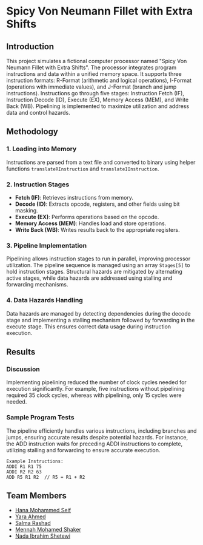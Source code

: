 # Spicy Von Neumann Fillet with Extra Shifts

## Introduction
This project simulates a fictional computer processor named "Spicy Von Neumann Fillet with Extra Shifts". The processor integrates program instructions and data within a unified memory space. It supports three instruction formats: R-Format (arithmetic and logical operations), I-Format (operations with immediate values), and J-Format (branch and jump instructions). Instructions go through five stages: Instruction Fetch (IF), Instruction Decode (ID), Execute (EX), Memory Access (MEM), and Write Back (WB). Pipelining is implemented to maximize utilization and address data and control hazards.

## Methodology
### 1. Loading into Memory
Instructions are parsed from a text file and converted to binary using helper functions `translateRInstruction` and `translateIInstruction`.

### 2. Instruction Stages
- **Fetch (IF)**: Retrieves instructions from memory.
- **Decode (ID)**: Extracts opcode, registers, and other fields using bit masking.
- **Execute (EX)**: Performs operations based on the opcode.
- **Memory Access (MEM)**: Handles load and store operations.
- **Write Back (WB)**: Writes results back to the appropriate registers.

### 3. Pipeline Implementation
Pipelining allows instruction stages to run in parallel, improving processor utilization. The pipeline sequence is managed using an array `Stages[5]` to hold instruction stages. Structural hazards are mitigated by alternating active stages, while data hazards are addressed using stalling and forwarding mechanisms.

### 4. Data Hazards Handling
Data hazards are managed by detecting dependencies during the decode stage and implementing a stalling mechanism followed by forwarding in the execute stage. This ensures correct data usage during instruction execution.

## Results
### Discussion
Implementing pipelining reduced the number of clock cycles needed for execution significantly. For example, five instructions without pipelining required 35 clock cycles, whereas with pipelining, only 15 cycles were needed.

### Sample Program Tests
The pipeline efficiently handles various instructions, including branches and jumps, ensuring accurate results despite potential hazards. For instance, the ADD instruction waits for preceding ADDI instructions to complete, utilizing stalling and forwarding to ensure accurate execution.

```plaintext
Example Instructions:
ADDI R1 R1 75
ADDI R2 R2 63
ADD R5 R1 R2  // R5 = R1 + R2
```
## Team Members
- [Hana Mohammed Seif](https://github.com/hanaseif19)
- [Yara Ahmed](https://github.com/YaraElkousy)
- [Salma Rashad](https://github.com/salmarashad)
- [Mennah Mohamed Shaker](https://github.com/mennahmohamed)
- [Nada Ibrahim Shetewi](https://github.com/NadaShetewi)
